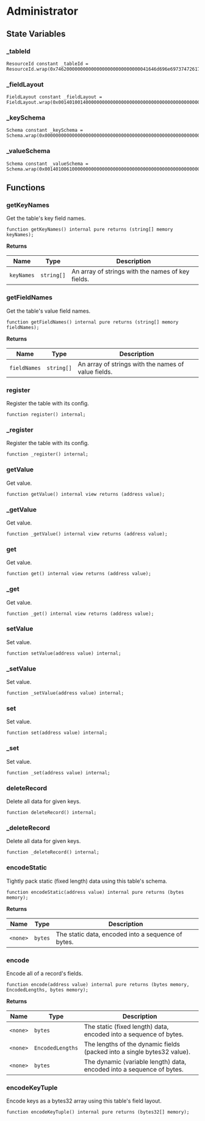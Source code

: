 # Administrator

## State Variables
### _tableId

```solidity
ResourceId constant _tableId = ResourceId.wrap(0x7462000000000000000000000000000041646d696e6973747261746f72000000);
```


### _fieldLayout

```solidity
FieldLayout constant _fieldLayout = FieldLayout.wrap(0x0014010014000000000000000000000000000000000000000000000000000000);
```


### _keySchema

```solidity
Schema constant _keySchema = Schema.wrap(0x0000000000000000000000000000000000000000000000000000000000000000);
```


### _valueSchema

```solidity
Schema constant _valueSchema = Schema.wrap(0x0014010061000000000000000000000000000000000000000000000000000000);
```


## Functions
### getKeyNames

Get the table's key field names.


```solidity
function getKeyNames() internal pure returns (string[] memory keyNames);
```
**Returns**

|Name|Type|Description|
|----|----|-----------|
|`keyNames`|`string[]`|An array of strings with the names of key fields.|


### getFieldNames

Get the table's value field names.


```solidity
function getFieldNames() internal pure returns (string[] memory fieldNames);
```
**Returns**

|Name|Type|Description|
|----|----|-----------|
|`fieldNames`|`string[]`|An array of strings with the names of value fields.|


### register

Register the table with its config.


```solidity
function register() internal;
```

### _register

Register the table with its config.


```solidity
function _register() internal;
```

### getValue

Get value.


```solidity
function getValue() internal view returns (address value);
```

### _getValue

Get value.


```solidity
function _getValue() internal view returns (address value);
```

### get

Get value.


```solidity
function get() internal view returns (address value);
```

### _get

Get value.


```solidity
function _get() internal view returns (address value);
```

### setValue

Set value.


```solidity
function setValue(address value) internal;
```

### _setValue

Set value.


```solidity
function _setValue(address value) internal;
```

### set

Set value.


```solidity
function set(address value) internal;
```

### _set

Set value.


```solidity
function _set(address value) internal;
```

### deleteRecord

Delete all data for given keys.


```solidity
function deleteRecord() internal;
```

### _deleteRecord

Delete all data for given keys.


```solidity
function _deleteRecord() internal;
```

### encodeStatic

Tightly pack static (fixed length) data using this table's schema.


```solidity
function encodeStatic(address value) internal pure returns (bytes memory);
```
**Returns**

|Name|Type|Description|
|----|----|-----------|
|`<none>`|`bytes`|The static data, encoded into a sequence of bytes.|


### encode

Encode all of a record's fields.


```solidity
function encode(address value) internal pure returns (bytes memory, EncodedLengths, bytes memory);
```
**Returns**

|Name|Type|Description|
|----|----|-----------|
|`<none>`|`bytes`|The static (fixed length) data, encoded into a sequence of bytes.|
|`<none>`|`EncodedLengths`|The lengths of the dynamic fields (packed into a single bytes32 value).|
|`<none>`|`bytes`|The dynamic (variable length) data, encoded into a sequence of bytes.|


### encodeKeyTuple

Encode keys as a bytes32 array using this table's field layout.


```solidity
function encodeKeyTuple() internal pure returns (bytes32[] memory);
```

